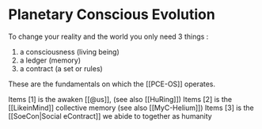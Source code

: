 # Planetary Conscious Evolution


To change your reality and the world you only need 3 things :


1. a consciousness (living being)
2. a ledger (memory)
3. a contract (a set or rules)

These are the fundamentals on which the [[PCE-OS]] operates.

Items [1] is the awaken [[@us]], (see also [[HuRing]])
Items [2] is the [[LikeinMind]] collective memory (see also [[MyC-Helium]])
Items [3] is the [[SoeCon|Social eContract]] we abide to together as humanity
